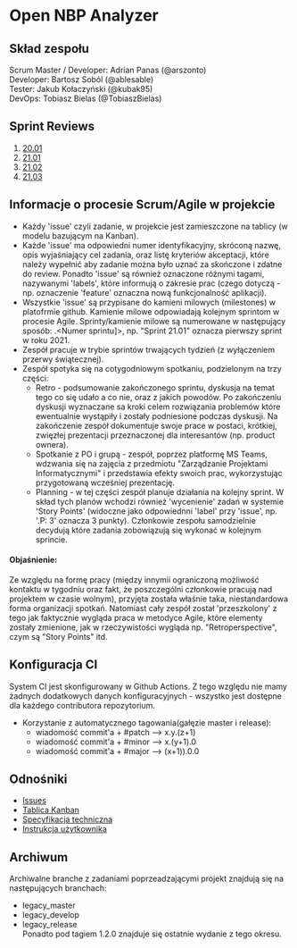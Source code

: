 # Open NBP Analyzer

## Skład zespołu
Scrum Master / Developer: Adrian Panas (@arszonto)  
Developer: Bartosz Soból (@ablesable)  
Tester: Jakub Kołaczyński (@kubak95)  
DevOps: Tobiasz Bielas (@TobiaszBielas)  

## Sprint Reviews
1. [20.01](https://github.com/IIS-ZPI/ZPI2020_zaoczni_Grupa_1/files/5791686/Sprint.20.01.Review.pdf)  
2. [21.01](https://github.com/IIS-ZPI/ZPI2020_zaoczni_Grupa_1/files/5792847/Sprint.21.01.Review.pdf)  
3. [21.02](https://github.com/IIS-ZPI/ZPI2020_zaoczni_Grupa_1/files/5862898/Sprint.21.02.Review.pdf)  
4. [21.03](https://github.com/IIS-ZPI/ZPI2020_zaoczni_Grupa_1/files/5862923/Sprint.21.03.Review.pdf)  

## Informacje o procesie Scrum/Agile w projekcie  
* Każdy 'issue' czyli zadanie, w projekcie jest zamieszczone na tablicy (w modelu bazującym na Kanban).  
* Każde 'issue' ma odpowiedni numer identyfikacyjny, skróconą nazwę, opis wyjaśniający cel zadania, oraz listę kryteriów akceptacji, które należy wypełnić aby zadanie można było uznać za skończone i zdatne do review. Ponadto 'issue' są również oznaczone różnymi tagami, nazywanymi 'labels', które informują o zakresie prac (czego dotyczą - np. oznaczenie 'feature' oznaczna nową funkcjonalność aplikacji).  
* Wszystkie 'issue' są przypisane do kamieni milowych (milestones) w platofrmie github. Kamienie milowe odpowiadają kolejnym sprintom w procesie Agile. Sprinty/kamienie milowe są numerowane w następujący sposób: <Rok>.<Numer sprintu]>, np. "Sprint 21.01" oznacza pierwszy sprint w roku 2021.  
* Zespół pracuje w trybie sprintów trwających tydzień (z wyłączeniem przerwy świątecznej).  
* Zespół spotyka się na cotygodniowym spotkaniu, podzielonym na trzy części:  
  * Retro - podsumowanie zakończonego sprintu, dyskusja na temat tego co się udało a co nie, oraz z jakich powodów. Po zakończeniu dyskusji wyznaczane sa kroki celem rozwiązania problemów które ewentualnie wystąpiły i zostały podniesione podczas dyskusji. Na zakończenie zespół dokumentuje swoje prace w postaci, krótkiej, zwięzłej prezentacji przeznaczonej dla interesantów (np. product ownera).  
  * Spotkanie z PO i grupą - zespół, poprzez platformę MS Teams, wdzwania się na zajęcia z przedmiotu "Zarządzanie Projektami Informatycznymi" i przedstawia efekty swoich prac, wykorzystując przygotowaną wcześniej prezentację.  
  * Planning - w tej części zespół planuje działania na kolejny sprint. W skład tych planów wchodzi również 'wycenienie' zadań w systemie 'Story Points' (widoczne jako odpowiednni 'label' przy 'issue', np. '.P: 3' oznacza 3 punkty). Członkowie zespołu samodzielnie decydują które zadania zobowiązują się wykonać w kolejnym sprincie.  

#### Objaśnienie: 
Ze względu na formę pracy (między innymii ograniczoną możliwość kontaktu w tygodniu oraz fakt, że poszczególni członkowie pracują nad projektem w czasie wolnym), przyjęta została właśnie taka, niestandardowa forma organizacji spotkań. Natomiast cały zespół został 'przeszkolony' z tego jak faktycznie wygląda praca w metodyce Agile, które elementy zostały zmienione, jak w rzeczywistości wygląda np. "Retroperspective", czym są "Story Points" itd.  

## Konfiguracja CI  
System CI jest skonfigurowany w Github Actions. Z tego względu nie mamy żadnych dodatkowych danych konfiguracyjnych - wszystko jest dostępne dla każdego contributora repozytorium. 
* Korzystanie z automatycznego tagowania(gałęzie master i release):
  * wiadomość commit'a + #patch --> x.y.(z+1)
  * wiadomość commit'a + #minor --> x.(y+1).0
  * wiadomość commit'a + #major --> (x+1)).0.0

## Odnośniki
- [Issues](https://github.com/IIS-Mobile/PG2D_zima_2020_21_niestacjonarne_gr_1)  
- [Tablica Kanban](https://github.com/IIS-ZPI/ZPI2020_zaoczni_Grupa_1/projects/1)  
- [Specyfikacja techniczna](doc/specyfikacja_techniczna.adoc)  
- [Instrukcja użytkownika](doc/instrukcja_uzytkownika.md)  

## Archiwum
Archiwalne branche z zadaniami poprzeadzającymi projekt znajdują się na następujących branchach:  
- legacy_master  
- legacy_develop  
- legacy_release  
Ponadto pod tagiem 1.2.0 znajduje się ostatnie wydanie z tego okresu.

